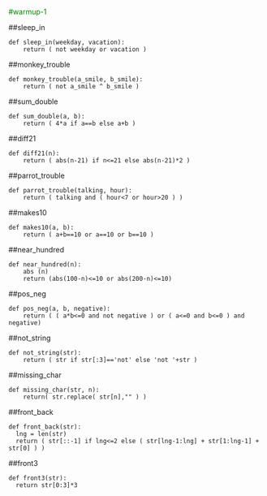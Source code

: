 <font color="green">#warmup-1</font>

##sleep_in
```
def sleep_in(weekday, vacation):
    return ( not weekday or vacation )
```

##monkey_trouble
```
def monkey_trouble(a_smile, b_smile):
    return ( not a_smile ^ b_smile )
```

##sum_double
```
def sum_double(a, b):
    return ( 4*a if a==b else a+b )
```

##diff21
```
def diff21(n):
    return ( abs(n-21) if n<=21 else abs(n-21)*2 )
```

##parrot_trouble
```
def parrot_trouble(talking, hour):
    return ( talking and ( hour<7 or hour>20 ) )
```

##makes10
```
def makes10(a, b):
    return ( a+b==10 or a==10 or b==10 )
```

##near_hundred
```
def near_hundred(n):
    abs (n)
    return (abs(100-n)<=10 or abs(200-n)<=10)
```

##pos_neg
```
def pos_neg(a, b, negative):
    return ( ( a*b<=0 and not negative ) or ( a<=0 and b<=0 ) and negative)
```

##not_string
```
def not_string(str):
    return ( str if str[:3]=='not' else 'not '+str )
```

##missing_char
```
def missing_char(str, n):
    return( str.replace( str[n],"" ) )
```

##front_back
```
def front_back(str):
  lng = len(str)
  return ( str[::-1] if lng<=2 else ( str[lng-1:lng] + str[1:lng-1] + str[0] ) )
```

##front3
```
def front3(str):
  return str[0:3]*3
```

